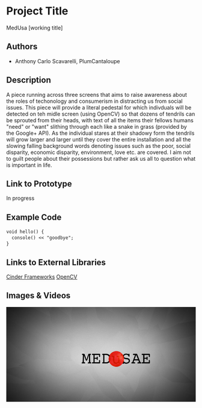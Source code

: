# Project Title
MedUsa [working title]

## Authors
- Anthony Carlo Scavarelli, PlumCantaloupe

## Description
A piece running across three screens that aims to raise awareness about the roles of techonology and consumerism in distracting us from social issues. This piece will provide a literal pedestal for which indivduals will be detected on teh midle screen (using OpenCV) so that dozens of tendrils can be sprouted from their heads, with text of all the items their fellows humans "need" or "want" slithing through each like a snake in grass (provided by the Google+ API). As the individual stares at their shadowy form the tendrils will grow larger and larger until they cover the entire installation and all the slowing falling background words denoting issues such as the poor, social disparity, economic disparity, environment, love etc. are covered. I aim not to guilt people about their possessions but rather ask us all to question what is important in life.

## Link to Prototype
In progress

## Example Code
```
void hello() {
  console() << "goodbye";
}
```

## Links to External Libraries
[Cinder Frameworks](http://libcinder.org/ "Cinder Frameworks")
[OpenCV](http://opencv.org/ "OpenCV")

## Images & Videos
![Example Image](project_images/cover.jpg?raw=true "Example Image")
